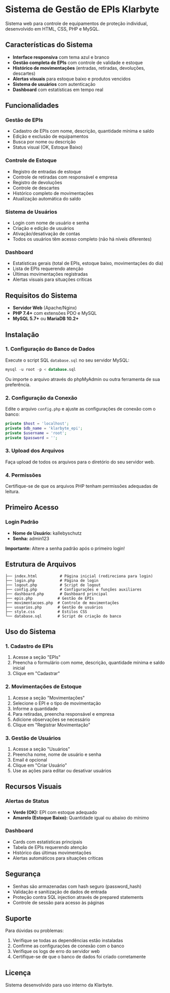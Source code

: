 # Sistema de Gestão de EPIs Klarbyte

Sistema web para controle de equipamentos de proteção individual, desenvolvido em HTML, CSS, PHP e MySQL.

## Características do Sistema

- **Interface responsiva** com tema azul e branco
- **Gestão completa de EPIs** com controle de validade e estoque
- **Histórico de movimentações** (entradas, retiradas, devoluções, descartes)
- **Alertas visuais** para estoque baixo e produtos vencidos
- **Sistema de usuários** com autenticação
- **Dashboard** com estatísticas em tempo real

## Funcionalidades

### Gestão de EPIs
- Cadastro de EPIs com nome, descrição, quantidade mínima e saldo
- Edição e exclusão de equipamentos
- Busca por nome ou descrição
- Status visual (OK, Estoque Baixo)

### Controle de Estoque
- Registro de entradas de estoque
- Controle de retiradas com responsável e empresa
- Registro de devoluções
- Controle de descartes
- Histórico completo de movimentações
- Atualização automática do saldo

### Sistema de Usuários
- Login com nome de usuário e senha
- Criação e edição de usuários
- Ativação/desativação de contas
- Todos os usuários têm acesso completo (não há níveis diferentes)

### Dashboard
- Estatísticas gerais (total de EPIs, estoque baixo, movimentações do dia)
- Lista de EPIs requerendo atenção
- Últimas movimentações registradas
- Alertas visuais para situações críticas

## Requisitos do Sistema

- **Servidor Web** (Apache/Nginx)
- **PHP 7.4+** com extensões PDO e MySQL
- **MySQL 5.7+** ou **MariaDB 10.2+**

## Instalação

### 1. Configuração do Banco de Dados

Execute o script SQL `database.sql` no seu servidor MySQL:

```sql
mysql -u root -p < database.sql
```

Ou importe o arquivo através do phpMyAdmin ou outra ferramenta de sua preferência.

### 2. Configuração da Conexão

Edite o arquivo `config.php` e ajuste as configurações de conexão com o banco:

```php
private $host = 'localhost';
private $db_name = 'klarbyte_epi';
private $username = 'root';
private $password = '';
```

### 3. Upload dos Arquivos

Faça upload de todos os arquivos para o diretório do seu servidor web.

### 4. Permissões

Certifique-se de que os arquivos PHP tenham permissões adequadas de leitura.

## Primeiro Acesso

### Login Padrão
- **Nome de Usuário:** kallebyschutz
- **Senha:** admin123

**Importante:** Altere a senha padrão após o primeiro login!

## Estrutura de Arquivos

```
├── index.html          # Página inicial (redireciona para login)
├── login.php           # Página de login
├── logout.php          # Script de logout
├── config.php          # Configurações e funções auxiliares
├── dashboard.php       # Dashboard principal
├── epis.php           # Gestão de EPIs
├── movimentacoes.php  # Controle de movimentações
├── usuarios.php       # Gestão de usuários
├── style.css          # Estilos CSS
└── database.sql       # Script de criação do banco
```

## Uso do Sistema

### 1. Cadastro de EPIs
1. Acesse a seção "EPIs"
2. Preencha o formulário com nome, descrição, quantidade mínima e saldo inicial
3. Clique em "Cadastrar"

### 2. Movimentações de Estoque
1. Acesse a seção "Movimentações"
2. Selecione o EPI e o tipo de movimentação
3. Informe a quantidade
4. Para retiradas, preencha responsável e empresa
5. Adicione observações se necessário
6. Clique em "Registrar Movimentação"

### 3. Gestão de Usuários
1. Acesse a seção "Usuários"
2. Preencha nome, nome de usuário e senha
3. Email é opcional
4. Clique em "Criar Usuário"
5. Use as ações para editar ou desativar usuários

## Recursos Visuais

### Alertas de Status
- **Verde (OK):** EPI com estoque adequado
- **Amarelo (Estoque Baixo):** Quantidade igual ou abaixo do mínimo

### Dashboard
- Cards com estatísticas principais
- Tabela de EPIs requerendo atenção
- Histórico das últimas movimentações
- Alertas automáticos para situações críticas

## Segurança

- Senhas são armazenadas com hash seguro (password_hash)
- Validação e sanitização de dados de entrada
- Proteção contra SQL injection através de prepared statements
- Controle de sessão para acesso às páginas

## Suporte

Para dúvidas ou problemas:
1. Verifique se todas as dependências estão instaladas
2. Confirme as configurações de conexão com o banco
3. Verifique os logs de erro do servidor web
4. Certifique-se de que o banco de dados foi criado corretamente

## Licença

Sistema desenvolvido para uso interno da Klarbyte.